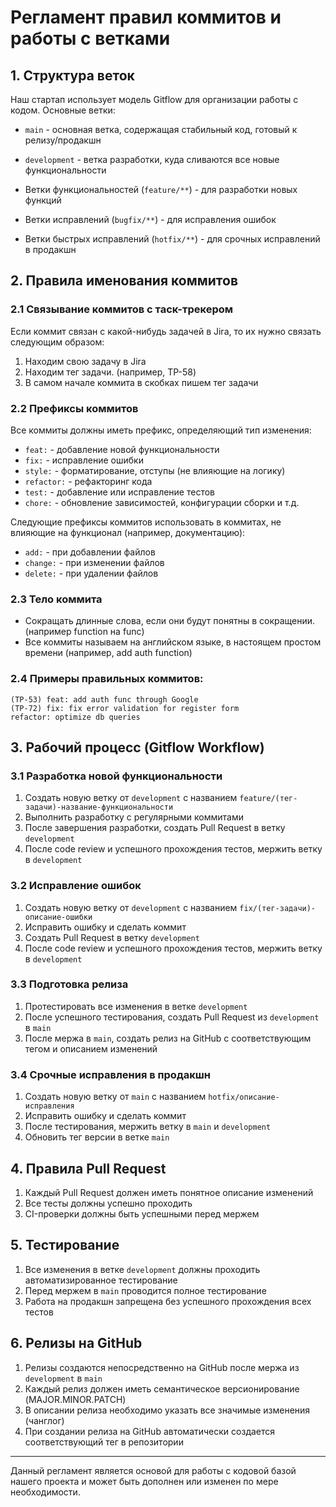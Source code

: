 # Регламент правил коммитов и работы с ветками

## 1. Структура веток

Наш стартап использует модель Gitflow для организации работы с кодом. Основные ветки:

- `main` - основная ветка, содержащая стабильный код, готовый к релизу/продакшн
- `development` - ветка разработки, куда сливаются все новые функциональности
- Ветки функциональностей (`feature/**`) - для разработки новых функций
- Ветки исправлений (`bugfix/**`) - для исправления ошибок

- Ветки быстрых исправлений (`hotfix/**`) - для срочных исправлений в продакшн

## 2. Правила именования коммитов

### 2.1 Связывание коммитов с таск-трекером

Если коммит связан с какой-нибудь задачей в Jira, то их нужно связать следующим образом:  

1. Находим свою задачу в Jira
2. Находим тег задачи. (например, TP-58)
3. В самом начале коммита в скобках пишем тег задачи

### 2.2 Префиксы коммитов

Все коммиты должны иметь префикс, определяющий тип изменения:

- `feat:` - добавление новой функциональности
- `fix:` - исправление ошибки
- `style:` - форматирование, отступы (не влияющие на логику)
- `refactor:` - рефакторинг кода
- `test:` - добавление или исправление тестов
- `chore:` - обновление зависимостей, конфигурации сборки и т.д.

Следующие префиксы коммитов использовать в коммитах, не влияющие на функционал (например, документацию):

- `add:` - при добавлении файлов
- `change:` - при изменении файлов
- `delete:` - при удалении файлов

### 2.3 Тело коммита

- Сокращать длинные слова, если они будут понятны в сокращении. (например function на func)
- Все коммиты называем на английском языке, в настоящем простом времени (например, add auth function)

### 2.4 Примеры правильных коммитов:
```
(TP-53) feat: add auth func through Google
(TP-72) fix: fix error validation for register form
refactor: optimize db queries
```

## 3. Рабочий процесс (Gitflow Workflow)

### 3.1 Разработка новой функциональности

1. Создать новую ветку от `development` с названием `feature/(тег-задачи)-название-функциональности`
2. Выполнить разработку с регулярными коммитами
3. После завершения разработки, создать Pull Request в ветку `development`
4. После code review и успешного прохождения тестов, мержить ветку в `development`

### 3.2 Исправление ошибок

1. Создать новую ветку от `development` с названием `fix/(тег-задачи)-описание-ошибки`
2. Исправить ошибку и сделать коммит
3. Создать Pull Request в ветку `development`
4. После code review и успешного прохождения тестов, мержить ветку в `development`

### 3.3 Подготовка релиза

1. Протестировать все изменения в ветке `development`
2. После успешного тестирования, создать Pull Request из `development` в `main`
3. После мержа в `main`, создать релиз на GitHub с соответствующим тегом и описанием изменений

### 3.4 Срочные исправления в продакшн

1. Создать новую ветку от `main` с названием `hotfix/описание-исправления`
2. Исправить ошибку и сделать коммит
3. После тестирования, мержить ветку в `main` и `development`
4. Обновить тег версии в ветке `main`

## 4. Правила Pull Request

1. Каждый Pull Request должен иметь понятное описание изменений
2. Все тесты должны успешно проходить
4. CI-проверки должны быть успешными перед мержем


## 5. Тестирование

1. Все изменения в ветке `development` должны проходить автоматизированное тестирование
2. Перед мержем в `main` проводится полное тестирование
3. Работа на продакшн запрещена без успешного прохождения всех тестов

## 6. Релизы на GitHub

1. Релизы создаются непосредственно на GitHub после мержа из `development` в `main`
2. Каждый релиз должен иметь семантическое версионирование (MAJOR.MINOR.PATCH)
3. В описании релиза необходимо указать все значимые изменения (чанглог)
4. При создании релиза на GitHub автоматически создается соответствующий тег в репозитории

---

Данный регламент является основой для работы с кодовой базой нашего проекта и может быть дополнен или изменен по мере необходимости.